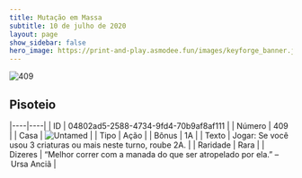 ```yaml
---
title: Mutação em Massa
subtitle: 10 de julho de 2020
layout: page
show_sidebar: false
hero_image: https://print-and-play.asmodee.fun/images/keyforge_banner.jpg
---
```


![409](https://cdn.keyforgegame.com/media/card_front/pt/479_409_QV8XP6G2RJ4V_pt.png)

## Pisoteio

|----|----|
| ID | 04802ad5-2588-4734-9fd4-70b9af8af111 |
| Número | 409 |
| Casa | ![Untamed](https://archonarcana.com/images/thumb/b/bd/Untamed.png/22px-Untamed.png "Indomados") |
| Tipo | Ação |
| Bônus | 1A |
| Texto | Jogar: Se você usou 3 criaturas ou mais neste turno, roube 2A. |
| Raridade | Rara |
| Dizeres | “Melhor correr com a manada do que ser atropelado por ela.” – Ursa Anciã |
